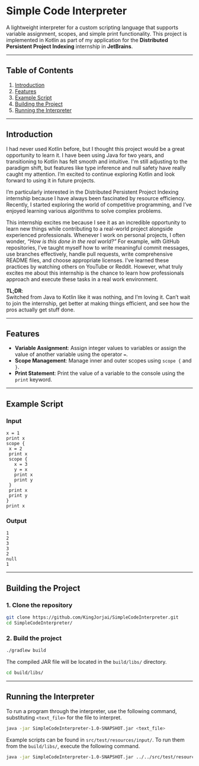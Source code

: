 # Simple Code Interpreter

A lightweight interpreter for a custom scripting language that supports variable
assignment, scopes, and simple print functionality. This project is implemented
in Kotlin as part of my application for the **Distributed Persistent Project Indexing**
internship in **JetBrains**.

---

## Table of Contents

1. [Introduction](#introduction)
2. [Features](#features)
3. [Example Script](#example-script)
4. [Building the Project](#building-the-project)
5. [Running the Interpreter](#running-the-interpreter)

---

## Introduction

I had never used Kotlin before, but I thought this project would be a great opportunity
to learn it. I have been using Java for two years, and transitioning to Kotlin has felt
smooth and intuitive. I'm still adjusting to the paradigm shift, but features like type
inference and null safety have really caught my attention. I’m excited to continue
exploring Kotlin and look forward to using it in future projects.

I’m particularly interested in the Distributed Persistent Project Indexing internship
because I have always been fascinated by resource efficiency. Recently, I started
exploring the world of competitive programming, and I’ve enjoyed learning various
algorithms to solve complex problems.

This internship excites me because I see it as an incredible opportunity to learn new
things while contributing to a real-world project alongside experienced professionals.
Whenever I work on personal projects, I often wonder, *“How is this done in the real
world?”* For example, with GitHub repositories, I’ve taught myself how to write meaningful
commit messages, use branches effectively, handle pull requests, write comprehensive
README files, and choose appropriate licenses. I’ve learned these practices by watching
others on YouTube or Reddit. However, what truly excites me about this internship is
the chance to learn how professionals approach and execute these tasks in a real work
environment.

**TL;DR**:<br>
Switched from Java to Kotlin like it was nothing, and I’m loving it. Can’t wait
to join the internship, get better at making things efficient, and see how the pros
actually get stuff done.

---

## Features

- **Variable Assignment**: Assign integer values to variables or assign the value of another variable using the operator `=`.
- **Scope Management**: Manage inner and outer scopes using `scope {` and `}`.
- **Print Statement**: Print the value of a variable to the console using the `print` keyword.

---

## Example Script

### Input
```plaintext
x = 1
print x
scope {
 x = 2
 print x
 scope {
   x = 3
   y = x
   print x
   print y
 }
 print x
 print y
}
print x
```

### Output

```plaintext
1
2
3
3
2
null
1
```

---

## Building the Project

### 1. Clone the repository

``` bash
git clone https://github.com/KingJorjai/SimpleCodeInterpreter.git
cd SimpleCodeInterpreter/
```

### 2. Build the project

``` bash
./gradlew build
```

The compiled JAR file will be located in the `build/libs/` directory.

```bash
cd build/libs/
```

---

## Running the Interpreter
To run a program through the interpreter, use the following command,
substituting `<text_file>` for the file to interpret.

```bash
java -jar SimpleCodeInterpreter-1.0-SNAPSHOT.jar <text_file>
```
Example scripts can be found in `src/test/resources/input/`.
To run them from the `build/libs/`, execute the following command.

```bash
java -jar SimpleCodeInterpreter-1.0-SNAPSHOT.jar ../../src/test/resources/input/general_test.txt
```

